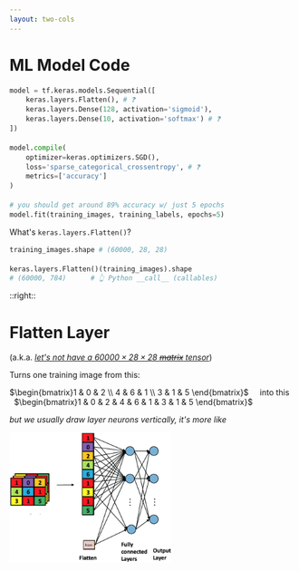 ```yaml
---
layout: two-cols
---
```


# ML Model Code

```py
model = tf.keras.models.Sequential([
    keras.layers.Flatten(), # ❓
    keras.layers.Dense(128, activation='sigmoid'), 
    keras.layers.Dense(10, activation='softmax') # ❓
])

model.compile(
    optimizer=keras.optimizers.SGD(),
    loss='sparse_categorical_crossentropy', # ❓
    metrics=['accuracy']
)

# you should get around 89% accuracy w/ just 5 epochs
model.fit(training_images, training_labels, epochs=5)
``` 

What's `keras.layers.Flatten()`?

```py
training_images.shape # (60000, 28, 28)

keras.layers.Flatten()(training_images).shape
# (60000, 784)      # 👆 Python __call__ (callables)
```

::right::

# Flatten Layer

(a.k.a. _[let's not have a $60000 \times 28 \times 28$ ~~matrix~~ tensor][1]_)

Turns one training image from this:

$\begin{bmatrix}1 & 0 & 2 \\ 4 & 6 & 1 \\ 3 & 1 & 5 \end{bmatrix}$
&nbsp; &nbsp; into this &nbsp; &nbsp; 
$\begin{bmatrix}1 & 0 & 2 & 4 & 6 & 1 & 3 & 1 & 5 \end{bmatrix}$

_but we usually draw layer neurons vertically, it's more like_

<img alt="flatten" src="/images/flatten.png" style="height: 230px; margin-left: auto; margin-right: auto" />

[1]: https://www.tensorflow.org/guide/tensor

<style>
  .slidev-code {
    overflow: hidden;
  }
</style>